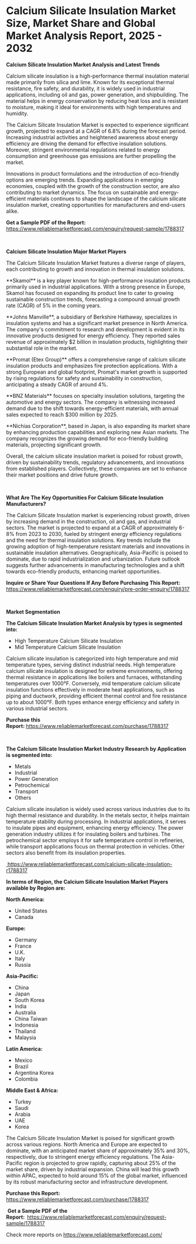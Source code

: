 <p><h1>Calcium Silicate Insulation Market Size, Market Share and Global Market Analysis Report, 2025 - 2032</h1></p><p><strong>Calcium Silicate Insulation Market Analysis and Latest Trends</strong></p>
<p><p>Calcium silicate insulation is a high-performance thermal insulation material made primarily from silica and lime. Known for its exceptional thermal resistance, fire safety, and durability, it is widely used in industrial applications, including oil and gas, power generation, and shipbuilding. The material helps in energy conservation by reducing heat loss and is resistant to moisture, making it ideal for environments with high temperatures and humidity.</p><p>The Calcium Silicate Insulation Market is expected to experience significant growth, projected to expand at a CAGR of 6.8% during the forecast period. Increasing industrial activities and heightened awareness about energy efficiency are driving the demand for effective insulation solutions. Moreover, stringent environmental regulations related to energy consumption and greenhouse gas emissions are further propelling the market. </p><p>Innovations in product formulations and the introduction of eco-friendly options are emerging trends. Expanding applications in emerging economies, coupled with the growth of the construction sector, are also contributing to market dynamics. The focus on sustainable and energy-efficient materials continues to shape the landscape of the calcium silicate insulation market, creating opportunities for manufacturers and end-users alike.</p></p>
<p><strong>Get a Sample PDF of the Report:&nbsp;</strong> <a href="https://www.reliablemarketforecast.com/enquiry/request-sample/1788317?utm_campaign=2122&utm_medium=2&utm_source=Github&utm_content=ia&utm_term=30012025&utm_id=calcium-silicate-insulation">https://www.reliablemarketforecast.com/enquiry/request-sample/1788317</a></p>
<p>&nbsp;</p>
<p><strong>Calcium Silicate Insulation Major Market Players</strong></p>
<p><p>The Calcium Silicate Insulation Market features a diverse range of players, each contributing to growth and innovation in thermal insulation solutions. </p><p>**Skamol** is a key player known for high-performance insulation products primarily used in industrial applications. With a strong presence in Europe, Skamol has focused on expanding its product line to cater to growing sustainable construction trends, forecasting a compound annual growth rate (CAGR) of 5% in the coming years.</p><p>**Johns Manville**, a subsidiary of Berkshire Hathaway, specializes in insulation systems and has a significant market presence in North America. The company's commitment to research and development is evident in its innovative products designed for energy efficiency. They reported sales revenue of approximately $2 billion in insulation products, highlighting their substantial role in the market.</p><p>**Promat (Etex Group)** offers a comprehensive range of calcium silicate insulation products and emphasizes fire protection applications. With a strong European and global footprint, Promat's market growth is supported by rising regulations for safety and sustainability in construction, anticipating a steady CAGR of around 4%.</p><p>**BNZ Materials** focuses on specialty insulation solutions, targeting the automotive and energy sectors. The company is witnessing increased demand due to the shift towards energy-efficient materials, with annual sales expected to reach $300 million by 2025.</p><p>**Nichias Corporation**, based in Japan, is also expanding its market share by enhancing production capabilities and exploring new Asian markets. The company recognizes the growing demand for eco-friendly building materials, projecting significant growth.</p><p>Overall, the calcium silicate insulation market is poised for robust growth, driven by sustainability trends, regulatory advancements, and innovations from established players. Collectively, these companies are set to enhance their market positions and drive future growth.</p></p>
<p>&nbsp;</p>
<p><strong>What Are The Key Opportunities For Calcium Silicate Insulation Manufacturers?</strong></p>
<p><p>The Calcium Silicate Insulation market is experiencing robust growth, driven by increasing demand in the construction, oil and gas, and industrial sectors. The market is projected to expand at a CAGR of approximately 6-8% from 2023 to 2030, fueled by stringent energy efficiency regulations and the need for thermal insulation solutions. Key trends include the growing adoption of high-temperature resistant materials and innovations in sustainable insulation alternatives. Geographically, Asia-Pacific is poised to dominate, due to rapid industrialization and urbanization. Future outlook suggests further advancements in manufacturing technologies and a shift towards eco-friendly products, enhancing market opportunities.</p></p>
<p><strong>Inquire or Share Your Questions If Any Before Purchasing This Report:</strong> <a href="https://www.reliablemarketforecast.com/enquiry/pre-order-enquiry/1788317?utm_campaign=2122&utm_medium=2&utm_source=Github&utm_content=ia&utm_term=30012025&utm_id=calcium-silicate-insulation">https://www.reliablemarketforecast.com/enquiry/pre-order-enquiry/1788317</a></p>
<p>&nbsp;</p>
<p><strong>Market Segmentation</strong></p>
<p><strong>The Calcium Silicate Insulation Market Analysis by types is segmented into:</strong></p>
<p><ul><li>High Temperature Calcium Silicate Insulation</li><li>Mid Temperature Calcium Silicate Insulation</li></ul></p>
<p><p>Calcium silicate insulation is categorized into high temperature and mid temperature types, serving distinct industrial needs. High temperature calcium silicate insulation is designed for extreme environments, offering thermal resistance in applications like boilers and furnaces, withstanding temperatures over 1000°F. Conversely, mid temperature calcium silicate insulation functions effectively in moderate heat applications, such as piping and ductwork, providing efficient thermal control and fire resistance up to about 1000°F. Both types enhance energy efficiency and safety in various industrial sectors.</p></p>
<p><strong>Purchase this Report:&nbsp;</strong><a href="https://www.reliablemarketforecast.com/purchase/1788317?utm_campaign=2122&utm_medium=2&utm_source=Github&utm_content=ia&utm_term=30012025&utm_id=calcium-silicate-insulation">https://www.reliablemarketforecast.com/purchase/1788317</a></p>
<p>&nbsp;</p>
<p><strong>The Calcium Silicate Insulation Market Industry Research by Application is segmented into:</strong></p>
<p><ul><li>Metals</li><li>Industrial</li><li>Power Generation</li><li>Petrochemical</li><li>Transport</li><li>Others</li></ul></p>
<p><p>Calcium silicate insulation is widely used across various industries due to its high thermal resistance and durability. In the metals sector, it helps maintain temperature stability during processing. In industrial applications, it serves to insulate pipes and equipment, enhancing energy efficiency. The power generation industry utilizes it for insulating boilers and turbines. The petrochemical sector employs it for safe temperature control in refineries, while transport applications focus on thermal protection in vehicles. Other sectors also benefit from its insulation properties.</p></p>
<p><a href="https://www.reliablemarketforecast.com/calcium-silicate-insulation-r1788317?utm_campaign=2122&utm_medium=2&utm_source=Github&utm_content=ia&utm_term=30012025&utm_id=calcium-silicate-insulation">&nbsp;https://www.reliablemarketforecast.com/calcium-silicate-insulation-r1788317</a></p>
<p><strong>In terms of Region, the Calcium Silicate Insulation Market Players available by Region are:</strong></p>
<p>
    <p> <strong> North America: </strong>
        <ul>
            <li>United States</li>
            <li>Canada</li>
        </ul>
        </p> 
    <p> <strong> Europe: </strong>
        <ul>
            <li>Germany</li>
            <li>France</li>
            <li>U.K.</li>
            <li>Italy</li>
            <li>Russia</li>
        </ul>
        </p> 
    <p> <strong> Asia-Pacific: </strong>
        <ul>
            <li>China</li>
            <li>Japan</li>
            <li>South Korea</li>
            <li>India</li>
            <li>Australia</li>
            <li>China Taiwan</li>
            <li>Indonesia</li>
            <li>Thailand</li>
            <li>Malaysia</li>
        </ul>
        </p> 
    <p> <strong> Latin America: </strong>
        <ul>
            <li>Mexico</li>
            <li>Brazil</li>
            <li>Argentina Korea</li>
            <li>Colombia</li>
        </ul>
        </p> 
    <p> <strong> Middle East & Africa: </strong>
        <ul>
            <li>Turkey</li>
            <li>Saudi</li>
            <li>Arabia</li>
            <li>UAE</li>
            <li>Korea</li>
        </ul>
    </p>
    </p>
<p><p>The Calcium Silicate Insulation Market is poised for significant growth across various regions. North America and Europe are expected to dominate, with an anticipated market share of approximately 35% and 30%, respectively, due to stringent energy efficiency regulations. The Asia-Pacific region is projected to grow rapidly, capturing about 25% of the market share, driven by industrial expansion. China will lead this growth within APAC, expected to hold around 15% of the global market, influenced by its robust manufacturing sector and infrastructure development.</p></p>
<p><strong>Purchase this Report: </strong><a href="https://www.reliablemarketforecast.com/purchase/1788317?utm_campaign=2122&utm_medium=2&utm_source=Github&utm_content=ia&utm_term=30012025&utm_id=calcium-silicate-insulation">https://www.reliablemarketforecast.com/purchase/1788317</a></p>
<p>&nbsp;<strong>Get a Sample PDF of the Report:&nbsp;&nbsp;</strong><a href="https://www.reliablemarketforecast.com/enquiry/request-sample/1788317?utm_campaign=2122&utm_medium=2&utm_source=Github&utm_content=ia&utm_term=30012025&utm_id=calcium-silicate-insulation">https://www.reliablemarketforecast.com/enquiry/request-sample/1788317</a></p>
<p><strong></strong></p>
<p>Check more reports on <a href="https://www.reliablemarketforecast.com/?utm_campaign=2122&utm_medium=2&utm_source=Github&utm_content=ia&utm_term=30012025&utm_id=calcium-silicate-insulation">https://www.reliablemarketforecast.com/</a></p>